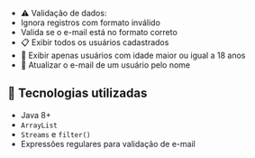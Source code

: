 - ⚠️ Validação de dados:
- Ignora registros com formato inválido
- Valida se o e-mail está no formato correto
- 📋 Exibir todos os usuários cadastrados
- 🔞 Exibir apenas usuários com idade maior ou igual a 18 anos
- 🔄 Atualizar o e-mail de um usuário pelo nome

## 🧠 Tecnologias utilizadas

- Java 8+
- `ArrayList`
- `Streams` e `filter()`
- Expressões regulares para validação de e-mail

